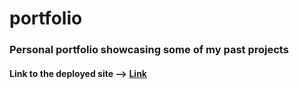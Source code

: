 # portfolio
<h3>Personal portfolio showcasing some of my past projects</h3>
<h4>Link to the deployed site --> <a href="https://beamish-tarsier-314fd9.netlify.app/">Link</a></h4>
